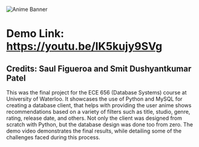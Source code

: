 ![Anime Banner](https://github.com/sfiguero-git/Anime-Recommendation-System-SQL-Python-/assets/35702217/2efd5080-72d9-418b-821d-0c88665051c8)
# Demo Link: https://youtu.be/IK5kujy9SVg
## Credits: Saul Figueroa and Smit Dushyantkumar Patel
This was the final project for the ECE 656 (Database Systems) course at University of Waterloo. It showcases the use of Python and MySQL for creating a database client, that helps with providing the user anime shows recommendations based on a variety of filters such as title, studio, genre, rating, release date, and others. Not only the client was designed from scratch with Python, but the database design was done too from zero. The demo video demonstrates the final results, while detailing some of the challenges faced during this process.
